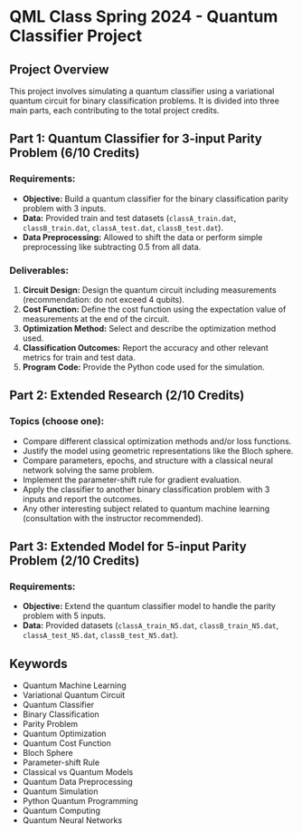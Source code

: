 # QML Class Spring 2024 - Quantum Classifier Project

## Project Overview
 
This project involves simulating a quantum classifier using a variational quantum circuit for binary classification problems. It is divided into three main parts, each contributing to the total project credits.

## Part 1: Quantum Classifier for 3-input Parity Problem (6/10 Credits)

### Requirements:
- **Objective:** Build a quantum classifier for the binary classification parity problem with 3 inputs.
- **Data:** Provided train and test datasets (`classA_train.dat`, `classB_train.dat`, `classA_test.dat`, `classB_test.dat`).
- **Data Preprocessing:** Allowed to shift the data or perform simple preprocessing like subtracting 0.5 from all data.

### Deliverables:
1. **Circuit Design:** Design the quantum circuit including measurements (recommendation: do not exceed 4 qubits).
2. **Cost Function:** Define the cost function using the expectation value of measurements at the end of the circuit.
3. **Optimization Method:** Select and describe the optimization method used.
4. **Classification Outcomes:** Report the accuracy and other relevant metrics for train and test data.
5. **Program Code:** Provide the Python code used for the simulation.

## Part 2: Extended Research (2/10 Credits)

### Topics (choose one):
- Compare different classical optimization methods and/or loss functions.
- Justify the model using geometric representations like the Bloch sphere.
- Compare parameters, epochs, and structure with a classical neural network solving the same problem.
- Implement the parameter-shift rule for gradient evaluation.
- Apply the classifier to another binary classification problem with 3 inputs and report the outcomes.
- Any other interesting subject related to quantum machine learning (consultation with the instructor recommended).

## Part 3: Extended Model for 5-input Parity Problem (2/10 Credits)

### Requirements:
- **Objective:** Extend the quantum classifier model to handle the parity problem with 5 inputs.
- **Data:** Provided datasets (`classA_train_N5.dat`, `classB_train_N5.dat`, `classA_test_N5.dat`, `classB_test_N5.dat`).

## Keywords

- Quantum Machine Learning
- Variational Quantum Circuit
- Quantum Classifier
- Binary Classification
- Parity Problem
- Quantum Optimization
- Quantum Cost Function
- Bloch Sphere
- Parameter-shift Rule
- Classical vs Quantum Models
- Quantum Data Preprocessing
- Quantum Simulation
- Python Quantum Programming
- Quantum Computing
- Quantum Neural Networks
